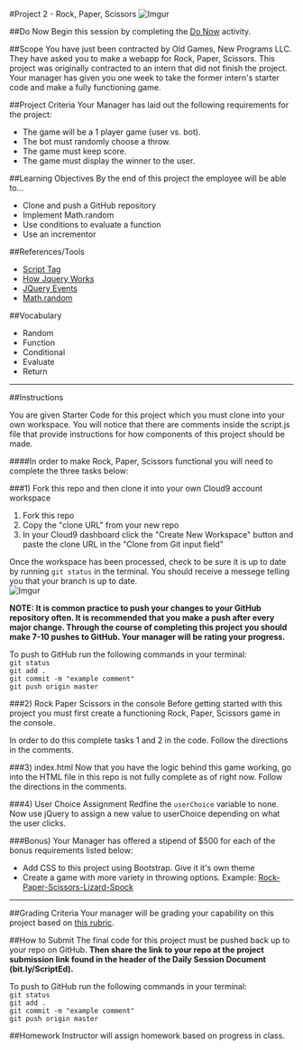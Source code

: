 #Project 2 - Rock, Paper, Scissors
![Imgur](http://i.imgur.com/Gpy0Lkw.jpg)


##Do Now 
Begin this session by completing the [Do Now](doNow.md) activity.

##Scope
You have just been contracted by Old Games, New Programs LLC. They have asked you to make a webapp for Rock, Paper, Scissors. This project was originally contracted to an intern that did not finish the project. Your manager has given you one week to take the former intern's starter code and make a fully functioning game.  

##Project Criteria
Your Manager has laid out the following requirements for the project: 

* The game will be a 1 player game (user vs. bot).
* The bot must randomly choose a throw.
* The game must keep score.
* The game must display the winner to the user.

##Learning Objectives
By the end of this project the employee will be able to...

* Clone and push a GitHub repository
* Implement Math.random
* Use conditions to evaluate a function
* Use an incrementor

##References/Tools
* [Script Tag](http://javascript.crockford.com/script.html)
* [How Jquery Works](http://learn.jquery.com/about-jquery/how-jquery-works/)
* [JQuery Events](http://api.jquery.com/category/events/)
* [Math.random](https://developer.mozilla.org/en-US/docs/Web/JavaScript/Reference/Global_Objects/Math/random)
 
##Vocabulary

* Random
* Function
* Conditional
* Evaluate 
* Return 

***
##Instructions

You are given Starter Code for this project which you must clone into your own workspace.
You will notice that there are comments inside the script.js file that provide instructions for how components of this project should be made.  

####In order to make Rock, Paper, Scissors functional you will need to complete the three tasks below:

###1) Fork this repo and then clone it into your own Cloud9 account workspace

1. Fork this repo
2. Copy the "clone URL" from your new repo
3. In your Cloud9 dashboard click the "Create New Workspace" button and paste the clone URL in the "Clone from Git input field"

Once the workspace has been processed, check to be sure it is up to date by running ` git status ` in the terminal. You should receive a messege telling you that your branch is up to date.   
![Imgur](http://i.imgur.com/RKdsduL.png)

**NOTE: It is common practice to push your changes to your GitHub repository often. It is recommended that you make a push after every major change. Through the course of completing this project you should make 7-10 pushes to GitHub. Your manager will be rating your progress.**

To push to GitHub run the following commands in your terminal:  
`git status`  
`git add .`  
`git commit -m "example comment"`  
`git push origin master`


###2) Rock Paper Scissors in the console
Before getting started with this project you must first create a functioning Rock, Paper, Scissors game in the console.

In order to do this complete tasks 1 and 2 in the code. Follow the directions in the comments.

###3) index.html
Now that you have the logic behind this game working, go into the HTML file in this repo is not fully complete as of right now. Follow the directions in the comments.

###4) User Choice Assignment
Redfine the `userChoice` variable to none. Now use jQuery to assign a new value to userChoice depending on what the user clicks. 

###Bonus) 
Your Manager has offered a stipend of $500 for each of the bonus requirements listed below: 

* Add CSS to this project using Bootstrap. Give it it's own theme
* Create a game with more variety in throwing options. Example: [Rock-Paper-Scissors-Lizard-Spock](http://en.wikipedia.org/wiki/Rock-paper-scissors-lizard-Spock)
***

##Grading Criteria
Your manager will be grading your capability on this project based on [this rubric](/assessment.md).

##How to Submit
The final code for this project must be pushed back up to your repo on GitHub. **Then share the link to your repo at the project submission link found in the header of the Daily Session Document (bit.ly/ScriptEd).**  

To push to GitHub run the following commands in your terminal:  
`git status`  
`git add .`  
`git commit -m "example comment"`  
`git push origin master`

##Homework
Instructor will assign homework based on progress in class.



